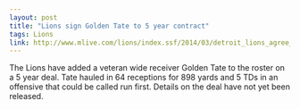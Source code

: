 ```yaml
---
layout: post
title: "Lions sign Golden Tate to 5 year contract"
tags: Lions
link: http://www.mlive.com/lions/index.ssf/2014/03/detroit_lions_agree_to_terms_w_4.html
---
```


The Lions have added a veteran wide receiver Golden Tate to the roster on a 5 year deal.  Tate hauled in 64 receptions for 898 yards and 5 TDs in an offensive that could be called run first.  Details on the deal have not yet been released.
